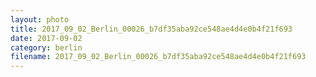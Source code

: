 ```yaml
---
layout: photo
title: 2017_09_02_Berlin_00026_b7df35aba92ce548ae4d4e0b4f21f693
date: 2017-09-02
category: berlin
filename: 2017_09_02_Berlin_00026_b7df35aba92ce548ae4d4e0b4f21f693
---
```

